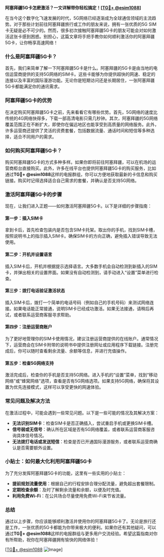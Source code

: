 **阿塞拜疆5G卡怎麽激活？一文详解带你轻松搞定！[[TG💪+ @esim1088](https://t.me/s/esim1088)]**

在当今这个数字化飞速发展的时代，5G网络已经逐渐成为全球通信领域的主流趋势。对于那些计划前往阿塞拜疆旅行或工作的朋友来说，拥有一张优质的5G SIM卡无疑是必不可少的。然而，很多初次接触阿塞拜疆5G卡的朋友可能会对如何激活这张卡感到困惑。别担心，这篇文章将手把手教你如何顺利激活你的阿塞拜疆5G卡，让你畅享高速网络！

### 什么是阿塞拜疆5G卡？

首先，我们来简单了解一下阿塞拜疆5G卡是什么。阿塞拜疆的5G卡是由当地的电信运营商提供的支持5G网络的SIM卡。这些卡能够为你提供超快的网速、稳定的连接以及丰富的国际漫游功能。无论你是短期访问还是长期居住，一张阿塞拜疆5G卡都能满足你的通讯需求。

### 阿塞拜疆5G卡的优势

在决定购买阿塞拜疆5G卡之前，先来看看它有哪些优势。首先，5G网络的速度比传统的4G网络快得多，下载一部高清电影只需几秒钟。其次，阿塞拜疆的5G网络覆盖范围正在不断扩大，即使你在偏远地区也能享受到高质量的网络服务。此外，许多运营商还提供了灵活的资费套餐，包括数据流量、通话时间和短信等多种选择，适合不同用户的需求。

### 如何购买阿塞拜疆5G卡？

购买阿塞拜疆5G卡的方式多种多样。如果你即将前往阿塞拜疆，可以在机场的运营商柜台直接购买。此外，许多在线平台也提供阿塞拜疆5G卡的购买服务，比如通过**TG💪+ @esim1088**这样的电报群组，你可以方便地获取最新的卡信息和购买链接。购买时记得选择适合自己需求的套餐，并确认是否支持5G网络。

### 激活阿塞拜疆5G卡的步骤

现在，让我们进入正题——如何激活阿塞拜疆5G卡。以下是详细的步骤指南：

#### 第一步：插入SIM卡

拿到卡后，首先检查包装内是否包含SIM卡托架。取出你的手机，找到SIM卡槽，按照说明书上的指示插入SIM卡。确保SIM卡的方向正确，避免插入错误导致无法使用。

#### 第二步：开机并设置语言

插入SIM卡后，开机并根据提示选择语言。大多数手机会自动检测到新插入的SIM卡，并弹出相关的设置界面。如果没有自动检测到，请手动进入“设置”菜单进行检查。

#### 第三步：拨打电话验证激活状态

插入SIM卡后，拨打一个简单的电话号码（例如自己的手机号码）来测试网络连接。如果电话能正常接通，说明SIM卡已经成功激活。如果无法接通，请稍后再试，或者联系运营商客服寻求帮助。

#### 第四步：注册运营商账户

为了更好地管理你的SIM卡使用情况，建议注册运营商提供的在线账户。通常情况下，运营商会在SIM卡附带的说明书中提供注册网址或应用程序下载链接。注册完成后，你可以随时查看剩余流量、余额等信息，并进行充值操作。

#### 第五步：检查5G网络支持

激活完成后，检查你的手机是否支持5G网络。进入手机的“设置”菜单，找到“移动网络”或“蜂窝网络”选项，查看是否有5G网络选项。如果支持5G网络，确保将其设置为优先连接模式，这样可以享受更快的网速体验。

### 常见问题及解决方法

在激活过程中，可能会遇到一些常见问题。以下是一些可能的情况及其解决方案：

- **无法识别SIM卡**：检查SIM卡是否正确插入，尝试重启手机或更换SIM卡槽。
- **信号弱或无信号**：确认所在区域是否有5G网络覆盖，或者联系运营商客服咨询具体信号情况。
- **无法拨打电话或发送短信**：检查是否已开通国际漫游服务，或者联系运营商确认是否需要额外设置。

### 小贴士：如何最大化利用阿塞拜疆5G卡

为了充分发挥阿塞拜疆5G卡的功能，这里有一些实用的小贴士：

- **提前规划流量使用**：根据自己的行程安排合理分配流量，避免超出套餐限制。
- **定期检查余额**：及时了解剩余流量和余额，以便及时充值。
- **利用免费Wi-Fi**：在公共场合尽量使用免费Wi-Fi来节省流量。

### 总结

通过以上步骤，你应该能够顺利激活并使用你的阿塞拜疆5G卡了。无论是旅行还是工作，一张优质的5G卡都能为你带来极大的便利。如果你还有其他疑问，可以通过**TG💪+ @esim1088**这样的电报群组与更多用户交流经验。希望这篇指南对你有所帮助，祝你在阿塞拜疆拥有愉快的网络体验！

[[TG💪+ @esim1088](https://t.me/s/esim1088) ![Image](https://i.postimg.cc/4NQfJmqS/Snipaste-2025-05-13-00-14-12.png)]